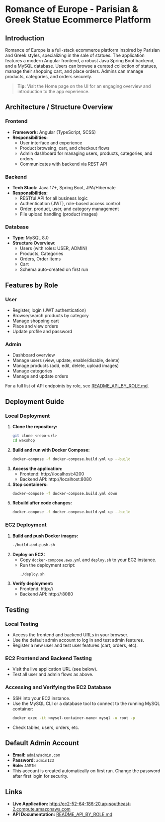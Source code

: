 # Romance of Europe - Parisian & Greek Statue Ecommerce Platform

## Introduction
Romance of Europe is a full-stack ecommerce platform inspired by Parisian and Greek styles, specializing in the sale of statues. The application features a modern Angular frontend, a robust Java Spring Boot backend, and a MySQL database. Users can browse a curated collection of statues, manage their shopping cart, and place orders. Admins can manage products, categories, and orders securely.

> **Tip:** Visit the Home page on the UI for an engaging overview and introduction to the app experience.

## Architecture / Structure Overview

### Frontend
- **Framework:** Angular (TypeScript, SCSS)
- **Responsibilities:**
  - User interface and experience
  - Product browsing, cart, and checkout flows
  - Admin dashboard for managing users, products, categories, and orders
  - Communicates with backend via REST API

### Backend
- **Tech Stack:** Java 17+, Spring Boot, JPA/Hibernate
- **Responsibilities:**
  - RESTful API for all business logic
  - Authentication (JWT), role-based access control
  - Order, product, user, and category management
  - File upload handling (product images)

### Database
- **Type:** MySQL 8.0
- **Structure Overview:**
  - Users (with roles: USER, ADMIN)
  - Products, Categories
  - Orders, Order Items
  - Cart
  - Schema auto-created on first run

## Features by Role

### User
- Register, login (JWT authentication)
- Browse/search products by category
- Manage shopping cart
- Place and view orders
- Update profile and password

### Admin
- Dashboard overview
- Manage users (view, update, enable/disable, delete)
- Manage products (add, edit, delete, upload images)
- Manage categories
- Manage and update orders

For a full list of API endpoints by role, see [README_API_BY_ROLE.md](README_API_BY_ROLE.md).

## Deployment Guide

### Local Deployment
1. **Clone the repository:**
   ```bash
   git clone <repo-url>
   cd waxshop
   ```
2. **Build and run with Docker Compose:**
   ```bash
   docker-compose -f docker-compose.build.yml up --build
   ```
3. **Access the application:**
   - Frontend: http://localhost:4200
   - Backend API: http://localhost:8080
4. **Stop containers:**
   ```bash
   docker-compose -f docker-compose.build.yml down
   ```
5. **Rebuild after code changes:**
   ```bash
   docker-compose -f docker-compose.build.yml up --build
   ```

### EC2 Deployment
1. **Build and push Docker images:**
   ```bash
   ./build-and-push.sh
   ```
2. **Deploy on EC2:**
   - Copy `docker-compose.aws.yml` and `deploy.sh` to your EC2 instance.
   - Run the deployment script:
     ```bash
     ./deploy.sh
     ```
3. **Verify deployment:**
   - Frontend: http://<ec2-public-dns>
   - Backend API: http://<ec2-public-dns>:8080

## Testing

### Local Testing
- Access the frontend and backend URLs in your browser.
- Use the default admin account to log in and test admin features.
- Register a new user and test user features (cart, orders, etc).

### EC2 Frontend and Backend Testing
- Visit the live application URL (see below).
- Test all user and admin flows as above.

### Accessing and Verifying the EC2 Database
- SSH into your EC2 instance.
- Use the MySQL CLI or a database tool to connect to the running MySQL container:
  ```bash
  docker exec -it <mysql-container-name> mysql -u root -p
  ```
- Check tables, users, orders, etc.

## Default Admin Account
- **Email:** `admin@admin.com`
- **Password:** `admin123`
- **Role:** `ADMIN`
- This account is created automatically on first run. Change the password after first login for security.

## Links
- **Live Application:** http://ec2-52-64-186-20.ap-southeast-2.compute.amazonaws.com
- **API Documentation:** [README_API_BY_ROLE.md](README_API_BY_ROLE.md)